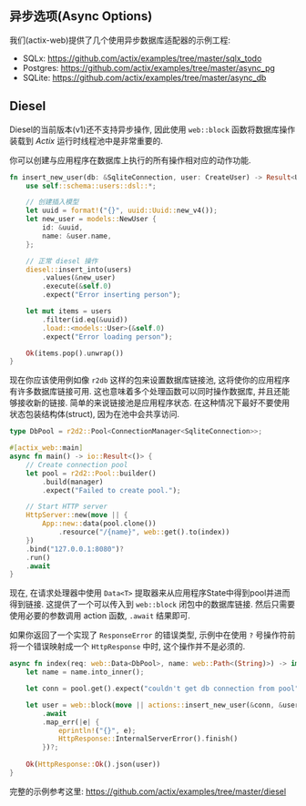 ## 异步选项(Async Options)
我们(actix-web)提供了几个使用异步数据库适配器的示例工程:
* SQLx: https://github.com/actix/examples/tree/master/sqlx_todo
* Postgres: https://github.com/actix/examples/tree/master/async_pg
* SQLite: https://github.com/actix/examples/tree/master/async_db

## Diesel
Diesel的当前版本(v1)还不支持异步操作, 因此使用 `web::block` 函数将数据库操作装载到 _Actix_ 运行时线程池中是非常重要的.

你可以创建与应用程序在数据库上执行的所有操作相对应的动作功能.
```rust
fn insert_new_user(db: &SqliteConnection, user: CreateUser) -> Result<User, Error> {
    use self::schema::users::dsl::*;

    // 创建插入模型
    let uuid = format!("{}", uuid::Uuid::new_v4());
    let new_user = models::NewUser {
        id: &uuid,
        name: &user.name,
    };

    // 正常 diesel 操作
    diesel::insert_into(users)
        .values(&new_user)
        .execute(&self.0)
        .expect("Error inserting person");

    let mut items = users
        .filter(id.eq(&uuid))
        .load::<models::User>(&self.0)
        .expect("Error loading person");

    Ok(items.pop().unwrap())
}
```

现在你应该使用例如像 `r2db` 这样的包来设置数据库链接池, 这将使你的应用程序有许多数据库链接可用. 这也意味着多个处理函数可以同时操作数据库,
并且还能够接收新的链接. 简单的来说链接池是应用程序状态. 在这种情况下最好不要使用状态包装结构体(struct), 因为在池中会共享访问.

```rust
type DbPool = r2d2::Pool<ConnectionManager<SqliteConnection>>;

#[actix_web::main]
async fn main() -> io::Result<()> {
    // Create connection pool
    let pool = r2d2::Pool::builder()
        .build(manager)
        .expect("Failed to create pool.");

    // Start HTTP server
    HttpServer::new(move || {
        App::new::data(pool.clone())
            .resource("/{name}", web::get().to(index))
    })
    .bind("127.0.0.1:8080")?
    .run()
    .await
}
```

现在, 在请求处理器中使用 `Data<T>` 提取器来从应用程序State中得到pool并进而得到链接. 这提供了一个可以传入到 `web::block` 闭包中的数据库链接.
然后只需要使用必要的参数调用 action 函数, `.await` 结果即可.

如果你返回了一个实现了 `ResponseError` 的错误类型, 示例中在使用 `?` 号操作符前将一个错误映射成一个 `HttpResponse` 中时, 这个操作并不是必须的.

```rust
async fn index(req: web::Data<DbPool>, name: web::Path<(String)>) -> impl Responder {
    let name = name.into_inner();

    let conn = pool.get().expect("couldn't get db connection from pool");

    let user = web::block(move || actions::insert_new_user(&conn, &user))
        .await
        .map_err(|e| {
            eprintln!("{}", e);
            HttpResponse::InternalServerError().finish()
        })?;
    
    Ok(HttpResponse::Ok().json(user))
}
```

完整的示例参考这里: https://github.com/actix/examples/tree/master/diesel